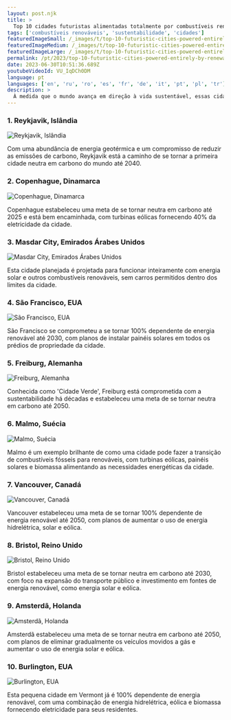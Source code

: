 ```yaml
---
layout: post.njk
title: >
  Top 10 cidades futuristas alimentadas totalmente por combustíveis renováveis
tags: ['combustíveis renováveis', 'sustentabilidade', 'cidades']
featuredImageSmall: /_images/t/top-10-futuristic-cities-powered-entirely-by-renewable-fuels-cover-pt-small.webp
featuredImageMedium: /_images/t/top-10-futuristic-cities-powered-entirely-by-renewable-fuels-cover-pt-medium.webp
featuredImageLarge: /_images/t/top-10-futuristic-cities-powered-entirely-by-renewable-fuels-cover-pt-large.webp
permalink: /pt/2023/top-10-futuristic-cities-powered-entirely-by-renewable-fuels.html
date: 2023-06-30T10:51:36.689Z
youtubeVideoId: VU_IqDCh0DM
language: pt
languages: ['en', 'ru', 'ro', 'es', 'fr', 'de', 'it', 'pt', 'pl', 'tr']
description: >
  À medida que o mundo avança em direção à vida sustentável, essas cidades estão liderando o caminho, confiando exclusivamente em combustíveis renováveis para alimentar sua infraestrutura e transporte.
---
```


### 1. Reykjavik, Islândia

![Reykjavik, Islândia](/_images/0/0c06bf6918358ae1286dcef0c1b94bd2-medium.webp)

Com uma abundância de energia geotérmica e um compromisso de reduzir as emissões de carbono, Reykjavik está a caminho de se tornar a primeira cidade neutra em carbono do mundo até 2040.

### 2. Copenhague, Dinamarca

![Copenhague, Dinamarca](/_images/d/db48219163e3667ac59aaac26ec5768b-medium.webp)

Copenhague estabeleceu uma meta de se tornar neutra em carbono até 2025 e está bem encaminhada, com turbinas eólicas fornecendo 40% da eletricidade da cidade.

### 3. Masdar City, Emirados Árabes Unidos

![Masdar City, Emirados Árabes Unidos](/_images/7/753f24501052959cb737da9b771710a7-medium.webp)

Esta cidade planejada é projetada para funcionar inteiramente com energia solar e outros combustíveis renováveis, sem carros permitidos dentro dos limites da cidade.

### 4. São Francisco, EUA

![São Francisco, EUA](/_images/3/3599da1faa9d08c9b28115d0f73a15fd-medium.webp)

São Francisco se comprometeu a se tornar 100% dependente de energia renovável até 2030, com planos de instalar painéis solares em todos os prédios de propriedade da cidade.

### 5. Freiburg, Alemanha

![Freiburg, Alemanha](/_images/c/ca9880ca82fe0ded59f79120645196ee-medium.webp)

Conhecida como 'Cidade Verde', Freiburg está comprometida com a sustentabilidade há décadas e estabeleceu uma meta de se tornar neutra em carbono até 2050.

### 6. Malmo, Suécia

![Malmo, Suécia](/_images/a/af504c8398c254144288a4f82bc6e895-medium.webp)

Malmo é um exemplo brilhante de como uma cidade pode fazer a transição de combustíveis fósseis para renováveis, com turbinas eólicas, painéis solares e biomassa alimentando as necessidades energéticas da cidade.

### 7. Vancouver, Canadá

![Vancouver, Canadá](/_images/2/2eaf2843f24e8cb5a61b4af410fbe0c0-medium.webp)

Vancouver estabeleceu uma meta de se tornar 100% dependente de energia renovável até 2050, com planos de aumentar o uso de energia hidrelétrica, solar e eólica.

### 8. Bristol, Reino Unido

![Bristol, Reino Unido](/_images/f/f6428570df89d8895196e5aee3455beb-medium.webp)

Bristol estabeleceu uma meta de se tornar neutra em carbono até 2030, com foco na expansão do transporte público e investimento em fontes de energia renovável, como energia solar e eólica.

### 9. Amsterdã, Holanda

![Amsterdã, Holanda](/_images/4/4ef1dbf0bffd278178e23d9b592f5e07-medium.webp)

Amsterdã estabeleceu uma meta de se tornar neutra em carbono até 2050, com planos de eliminar gradualmente os veículos movidos a gás e aumentar o uso de energia solar e eólica.

### 10. Burlington, EUA

![Burlington, EUA](/_images/e/e1ac7940aeb8fcfb80b961b1028e5af9-medium.webp)

Esta pequena cidade em Vermont já é 100% dependente de energia renovável, com uma combinação de energia hidrelétrica, eólica e biomassa fornecendo eletricidade para seus residentes.

